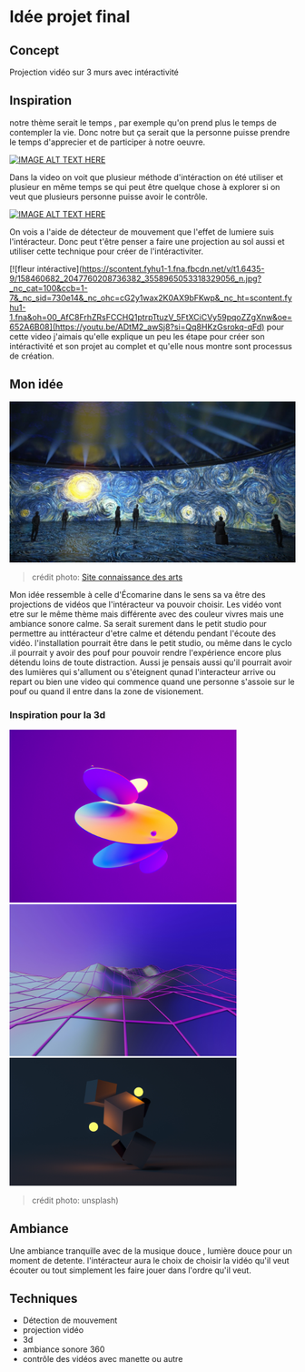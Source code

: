# Idée projet final
## Concept 
Projection vidéo sur 3 murs avec intéractivité
## Inspiration

notre thème serait le temps , par exemple qu'on prend plus le temps de contempler la vie. Donc notre but ça serait que la personne puisse prendre le temps d'apprecier et de participer à notre oeuvre.

[![IMAGE ALT TEXT HERE](https://i0.wp.com/www.nature-graphique.com/wp-content/uploads/2014/01/kids.jpg?resize=660%2C660&ssl=1)](https://www.youtube.com/watch?v=8IeWIiVk88w)

Dans la video on voit que plusieur méthode d'intéraction on été utiliser et plusieur en même temps se qui peut être quelque chose à explorer si on veut que plusieurs personne puisse avoir le contrôle.


[![IMAGE ALT TEXT HERE](https://digitalessence.fr/wp-content/uploads/2020/04/DSC01190-1024x576.jpg)](https://www.youtube.com/watch?v=ioGUAQPRs98)

On vois a l'aide de détecteur de mouvement que l'effet de lumiere suis l'intéracteur. Donc peut t'être penser a faire une projection au sol aussi et utiliser cette technique pour créer de l'intéractiviter.

[![fleur intéractive](https://scontent.fyhu1-1.fna.fbcdn.net/v/t1.6435-9/158460682_2047760208736382_3558965053318329056_n.jpg?_nc_cat=100&ccb=1-7&_nc_sid=730e14&_nc_ohc=cG2y1wax2K0AX9bFKwp&_nc_ht=scontent.fyhu1-1.fna&oh=00_AfC8FrhZRsFCCHQ1ptrpTtuzV_5FtXCiCVy59pqoZZgXnw&oe=652A6B08](https://youtu.be/ADtM2_awSj8?si=Qq8HKzGsrokq-qFd) 
pour cette video j'aimais qu'elle explique un peu les étape pour créer son intéractivité et son projet au complet et qu'elle nous montre sont processus de création.
## Mon idée 
<img src="media/exposition_van_gogh.jpg" width="600px"></img> 
>  crédit photo: [Site connaissance des arts](https://www.connaissancedesarts.com/arts-expositions/art-moderne/van-gogh-goya-magritte-10-expositions-numeriques-ou-lart-nous-emerveille-11165758/)

Mon idée ressemble à celle d'Écomarine dans le sens sa va être des projections de vidéos que l'intéracteur va pouvoir choisir. Les vidéo vont etre sur le même thème mais différente avec des couleur vivres mais une ambiance sonore calme. Sa serait surement dans le petit studio pour permettre au inttéracteur d'etre calme et détendu pendant l'écoute des vidéo. l'installation pourrait être dans le petit studio, ou même dans le cyclo .il pourrait y avoir des pouf pour pouvoir rendre l'expérience encore plus détendu loins de toute distraction. 
Aussi je pensais aussi qu'il pourrait avoir des lumières qui s'allument ou s'éteignent qunad l'interacteur arrive ou repart ou bien une video qui commence quand une personne s'assoie sur le pouf ou  quand il entre dans la zone de visionement.
### Inspiration pour la 3d 

<img src="media/cercle_colorer.jpg" width="400px"></img> <img src="media/montagne_ish.jpg" width="400px"></img> <img src="media/cube_lumiere.jpg" width="400px"></img>
>  crédit photo: unsplash)
## Ambiance
Une ambiance tranquille avec de la musique douce , lumière douce pour un moment de detente. l'intéracteur aura le choix de choisir la vidéo qu'il veut écouter ou tout simplement les faire jouer dans l'ordre qu'il veut.
## Techniques
- Détection de mouvement
- projection vidéo
- 3d
- ambiance sonore 360
- contrôle des vidéos avec manette ou autre

  

